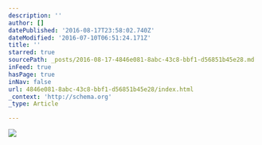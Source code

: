 ```yaml
---
description: ''
author: []
datePublished: '2016-08-17T23:58:02.740Z'
dateModified: '2016-07-10T06:51:24.171Z'
title: ''
starred: true
sourcePath: _posts/2016-08-17-4846e081-8abc-43c8-bbf1-d56851b45e28.md
inFeed: true
hasPage: true
inNav: false
url: 4846e081-8abc-43c8-bbf1-d56851b45e28/index.html
_context: 'http://schema.org'
_type: Article

---
```

![](https://the-grid-user-content.s3-us-west-2.amazonaws.com/bbb4f0cb-bab4-40db-ba7c-f4a85f40d9f2.jpg)